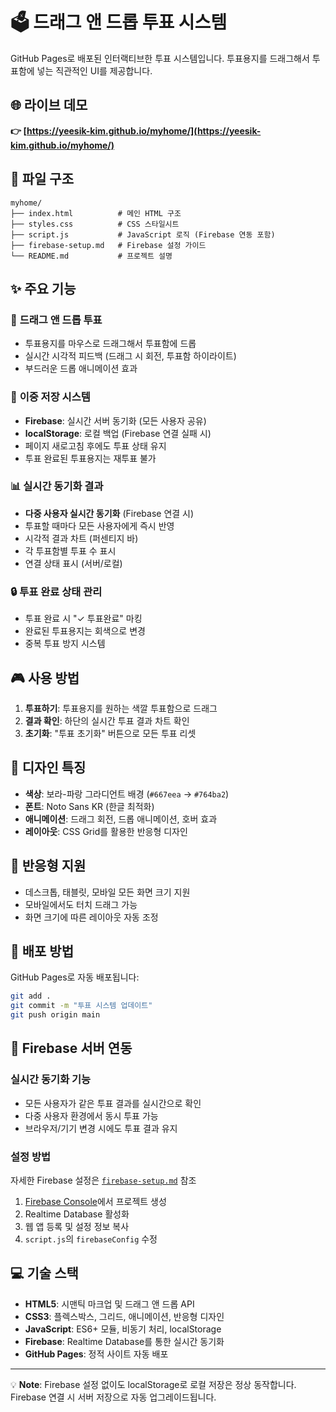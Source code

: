 # 🗳️ 드래그 앤 드롭 투표 시스템

GitHub Pages로 배포된 인터랙티브한 투표 시스템입니다. 투표용지를 드래그해서 투표함에 넣는 직관적인 UI를 제공합니다.

## 🌐 라이브 데모

**👉 [https://yeesik-kim.github.io/myhome/](https://yeesik-kim.github.io/myhome/)**

## 📁 파일 구조

```
myhome/
├── index.html          # 메인 HTML 구조
├── styles.css          # CSS 스타일시트
├── script.js           # JavaScript 로직 (Firebase 연동 포함)
├── firebase-setup.md   # Firebase 설정 가이드
└── README.md           # 프로젝트 설명
```

## ✨ 주요 기능

### 🎯 **드래그 앤 드롭 투표**
- 투표용지를 마우스로 드래그해서 투표함에 드롭
- 실시간 시각적 피드백 (드래그 시 회전, 투표함 하이라이트)
- 부드러운 드롭 애니메이션 효과

### 💾 **이중 저장 시스템**
- **Firebase**: 실시간 서버 동기화 (모든 사용자 공유)
- **localStorage**: 로컬 백업 (Firebase 연결 실패 시)
- 페이지 새로고침 후에도 투표 상태 유지
- 투표 완료된 투표용지는 재투표 불가

### 📊 **실시간 동기화 결과**
- **다중 사용자 실시간 동기화** (Firebase 연결 시)
- 투표할 때마다 모든 사용자에게 즉시 반영
- 시각적 결과 차트 (퍼센티지 바)
- 각 투표함별 투표 수 표시
- 연결 상태 표시 (서버/로컬)

### 🔒 **투표 완료 상태 관리**
- 투표 완료 시 "✓ 투표완료" 마킹
- 완료된 투표용지는 회색으로 변경
- 중복 투표 방지 시스템

## 🎮 사용 방법

1. **투표하기**: 투표용지를 원하는 색깔 투표함으로 드래그
2. **결과 확인**: 하단의 실시간 투표 결과 차트 확인
3. **초기화**: "투표 초기화" 버튼으로 모든 투표 리셋

## 🎨 디자인 특징

- **색상**: 보라-파랑 그라디언트 배경 (`#667eea` → `#764ba2`)
- **폰트**: Noto Sans KR (한글 최적화)
- **애니메이션**: 드래그 회전, 드롭 애니메이션, 호버 효과
- **레이아웃**: CSS Grid를 활용한 반응형 디자인

## 📱 반응형 지원

- 데스크톱, 태블릿, 모바일 모든 화면 크기 지원
- 모바일에서도 터치 드래그 가능
- 화면 크기에 따른 레이아웃 자동 조정

## 🚀 배포 방법

GitHub Pages로 자동 배포됩니다:

```bash
git add .
git commit -m "투표 시스템 업데이트"
git push origin main
```

## 🚀 Firebase 서버 연동

### 실시간 동기화 기능
- 모든 사용자가 같은 투표 결과를 실시간으로 확인
- 다중 사용자 환경에서 동시 투표 가능
- 브라우저/기기 변경 시에도 투표 결과 유지

### 설정 방법
자세한 Firebase 설정은 [`firebase-setup.md`](firebase-setup.md) 참조

1. [Firebase Console](https://console.firebase.google.com)에서 프로젝트 생성
2. Realtime Database 활성화
3. 웹 앱 등록 및 설정 정보 복사
4. `script.js`의 `firebaseConfig` 수정

## 💻 기술 스택

- **HTML5**: 시맨틱 마크업 및 드래그 앤 드롭 API
- **CSS3**: 플렉스박스, 그리드, 애니메이션, 반응형 디자인
- **JavaScript**: ES6+ 모듈, 비동기 처리, localStorage
- **Firebase**: Realtime Database를 통한 실시간 동기화
- **GitHub Pages**: 정적 사이트 자동 배포

---

💡 **Note**: Firebase 설정 없이도 localStorage로 로컬 저장은 정상 동작합니다. Firebase 연결 시 서버 저장으로 자동 업그레이드됩니다.
